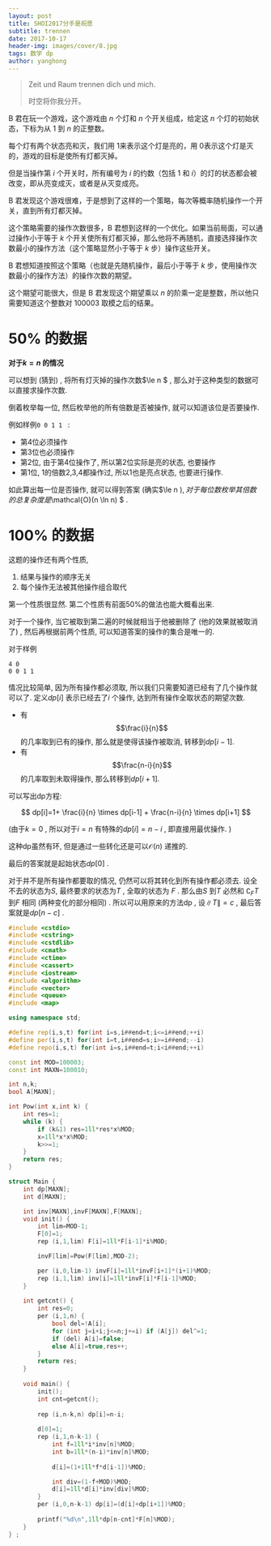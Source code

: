 ```yaml
---
layout: post
title: SHOI2017分手是祝愿
subtitle: trennen
date: 2017-10-17
header-img: images/cover/8.jpg
tags: 数学 dp
author: yanghong
---
```


> Zeit und Raum trennen dich und mich.
>
> 时空将你我分开。

B 君在玩一个游戏，这个游戏由 $n$ 个灯和 $n$ 个开关组成，给定这 $n$ 个灯的初始状态，下标为从 $1$ 到 $n$ 的正整数。

每个灯有两个状态亮和灭，我们用 $1​$ 来表示这个灯是亮的，用 $0​$ 表示这个灯是灭的，游戏的目标是使所有灯都灭掉。

但是当操作第 $i$ 个开关时，所有编号为 $i$ 的约数（包括 $1$ 和 $i$）的灯的状态都会被改变，即从亮变成灭，或者是从灭变成亮。

B 君发现这个游戏很难，于是想到了这样的一个策略，每次等概率随机操作一个开关，直到所有灯都灭掉。

这个策略需要的操作次数很多，B 君想到这样的一个优化。如果当前局面，可以通过操作小于等于 $k$ 个开关使所有灯都灭掉，那么他将不再随机，直接选择操作次数最小的操作方法（这个策略显然小于等于 $k$ 步）操作这些开关。

B 君想知道按照这个策略（也就是先随机操作，最后小于等于 $k$ 步，使用操作次数最小的操作方法）的操作次数的期望。

这个期望可能很大，但是 B 君发现这个期望乘以 $n$ 的阶乘一定是整数，所以他只需要知道这个整数对 $100003$ 取模之后的结果。



# 50% 的数据

**对于$k=n$ 的情况**

可以想到 (猜到) , 将所有灯灭掉的操作次数$\le n $  , 那么对于这种类型的数据可以直接求操作次数. 

倒着枚举每一位, 然后枚举他的所有倍数是否被操作, 就可以知道该位是否要操作. 

例如样例`0 0 1 1 ` :

+ 第4位必须操作
+ 第3位也必须操作
+ 第2位, 由于第4位操作了, 所以第2位实际是亮的状态, 也要操作
+ 第1位, 1的倍数2,3,4都操作过, 所以1也是亮点状态, 也要进行操作. 

如此算出每一位是否操作, 就可以得到答案 (确实$\le n $) , 对于每位数枚举其倍数的总复杂度是$\mathcal{O}(n \ln n) $ . 

# 100% 的数据

这题的操作还有两个性质, 

1. 结果与操作的顺序无关
2. 每个操作无法被其他操作组合取代

第一个性质很显然. 第二个性质有前面50%的做法也能大概看出来. 

对于一个操作, 当它被取到第二遍的时候就相当于他被删除了 (他的效果就被取消了) , 然后再根据前两个性质, 可以知道答案的操作的集合是唯一的. 



对于样例

```
4 0
0 0 1 1
```

情况比较简单, 因为所有操作都必须取, 所以我们只需要知道已经有了几个操作就可以了. 定义$dp[i]$ 表示已经去了$i$ 个操作, 达到所有操作全取状态的期望次数. 

+ 有$$\frac{i}{n}$$ 的几率取到已有的操作, 那么就是使得该操作被取消, 转移到$dp[i-1]$. 
+ 有$$\frac{n-i}{n}$$ 的几率取到未取得操作, 那么转移到$dp[i+1]$.

可以写出dp方程:

$$
dp[i]=1+ \frac{i}{n} \times  dp[i-1] + \frac{n-i}{n} \times dp[i+1]
$$

(由于$k=0$ , 所以对于$i=n$ 有特殊的$dp[i]=n-i$ , 即直接用最优操作. )

这种dp虽然有环, 但是通过一些转化还是可以$\mathcal{O}(n)$ 递推的. 

最后的答案就是起始状态$dp[0]$ . 

 

对于并不是所有操作都要取的情况, 仍然可以将其转化到所有操作都必须去. 设全不去的状态为$S$, 最终要求的状态为$T$ , 全取的状态为 $F$ . 那么由$S$ 到$T$ 必然和 $\complement_{F}T$ 到$F$ 相同 (两种变化的部分相同) . 所以可以用原来的方法dp , 设$\|T\|=c$ , 最后答案就是$dp[n-c]$ . 

```cpp
#include <cstdio>
#include <cstring>
#include <cstdlib>
#include <cmath>
#include <ctime>
#include <cassert>
#include <iostream>
#include <algorithm>
#include <vector>
#include <queue>
#include <map>

using namespace std;

#define rep(i,s,t) for(int i=s,i##end=t;i<=i##end;++i)
#define per(i,s,t) for(int i=t,i##end=s;i>=i##end;--i)
#define repo(i,s,t) for(int i=s,i##end=t;i<i##end;++i)

const int MOD=100003;
const int MAXN=100010;

int n,k;
bool A[MAXN];

int Pow(int x,int k) {
	int res=1;
	while (k) {
		if (k&1) res=1ll*res*x%MOD;
		x=1ll*x*x%MOD;
		k>>=1;
	}
	return res;
}

struct Main {
	int dp[MAXN];
	int d[MAXN];

	int inv[MAXN],invF[MAXN],F[MAXN];
	void init() {
		int lim=MOD-1;
		F[0]=1;
		rep (i,1,lim) F[i]=1ll*F[i-1]*i%MOD;

		invF[lim]=Pow(F[lim],MOD-2);

		per (i,0,lim-1) invF[i]=1ll*invF[i+1]*(i+1)%MOD;
		rep (i,1,lim) inv[i]=1ll*invF[i]*F[i-1]%MOD;
	}
	
	int getcnt() {
		int res=0;
		per (i,1,n) {
			bool del=!A[i];
			for (int j=i+i;j<=n;j+=i) if (A[j]) del^=1;
			if (del) A[i]=false;
			else A[i]=true,res++;
		}
		return res;
	}
	
	void main() {
		init();
		int cnt=getcnt();
		
		rep (i,n-k,n) dp[i]=n-i;
		
		d[0]=1;
		rep (i,1,n-k-1) {
			int f=1ll*i*inv[n]%MOD;
			int b=1ll*(n-i)*inv[n]%MOD;
			
			d[i]=(1+1ll*f*d[i-1])%MOD;

			int div=(1-f+MOD)%MOD;
			d[i]=1ll*d[i]*inv[div]%MOD;
		}
		per (i,0,n-k-1) dp[i]=(d[i]+dp[i+1])%MOD;
		
		printf("%d\n",1ll*dp[n-cnt]*F[n]%MOD);
	}
} ;
```

